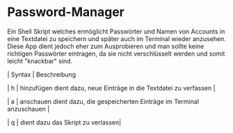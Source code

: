 # Password-Manager
Ein Shell Skript welches ermöglicht Passwörter und Namen von Accounts in eine Textdatei zu speichern und später auch im Terminal wieder anzusehen. Diese App dient jedoch eher zum Ausprobieren und man sollte keine richtigen Passwörter eintragen, da sie nicht verschlüsselt werden und somit leicht "knackbar" sind.

| Syntax | Beschreibung

| h | hinzufügen dient dazu, neue Einträge in die Textdatei zu verfassen |

| a | anschauen dient dazu, die gespeicherten Einträge im Terminal anzuschauen |

| q | dient dazu das Skript zu verlassen| 
